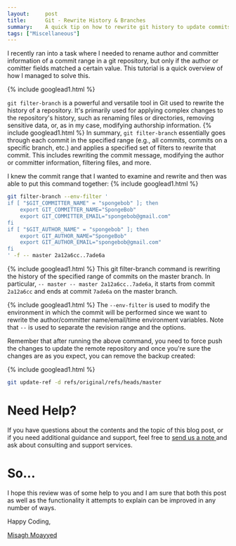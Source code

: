 ```yaml
---
layout:     post
title:      Git - Rewrite History & Branches
summary:    A quick tip on how to rewrite git history to update commits, authors and committer information.
tags: ["Miscellaneous"]
---
```


I recently ran into a task where I needed to rename author and committer information of a commit range in a git repository, but only if the author or comitter fields matched a certain value. This tutorial is a quick overview of how I managed to solve this.

{% include googlead1.html  %}

`git filter-branch` is a powerful and versatile tool in Git used to rewrite the history of a repository. It's primarily used for applying complex changes to the repository's history, such as renaming files or directories, removing sensitive data, or, as in my case, modifying authorship information.
{% include googlead1.html  %}
In summary, `git filter-branch` essentially goes through each commit in the specified range (e.g., all commits, commits on a specific branch, etc.) and applies a specified set of filters to rewrite that commit. This includes rewriting the commit message, modifying the author or committer information, filtering files, and more.

I knew the commit range that I wanted to examine and rewrite and then was able to put this command together:
{% include googlead1.html  %}
```bash
git filter-branch --env-filter '
if [ "$GIT_COMMITTER_NAME" = "spongebob" ]; then
    export GIT_COMMITTER_NAME="SpongeBob"
    export GIT_COMMITTER_EMAIL="spongebob@gmail.com"
fi
if [ "$GIT_AUTHOR_NAME" = "spongebob" ]; then
    export GIT_AUTHOR_NAME="SpongeBob"
    export GIT_AUTHOR_EMAIL="spongebob@gmail.com"
fi
' -f -- master 2a12a6cc..7ade6a
```
{% include googlead1.html  %}
This git filter-branch command is rewriting the history of the specified range of commits on the master branch. In particular, `-- master -- master 2a12a6cc..7ade6a`, it starts from commit `2a12a6cc` and ends at commit `7ade6a` on the master branch. 

{% include googlead1.html  %}
The `--env-filter` is used to modify the environment in which the commit will be performed since we want to rewrite the author/committer name/email/time environment variables. Note that `--` is used to separate the revision range and the options.

Remember that after running the above command, you need to force push the changes to update the remote repository and once you're sure the changes are as you expect, you can remove the backup created:

{% include googlead1.html  %}
```bash
git update-ref -d refs/original/refs/heads/master
```

# Need Help?

If you have questions about the contents and the topic of this blog post, or if you need additional guidance and support, feel free to [send us a note ](/#contact-section-header) and ask about consulting and support services. 

# So...

I hope this review was of some help to you and I am sure that both this post as well as the functionality it attempts to explain can be improved in any number of ways. 

Happy Coding,

[Misagh Moayyed](https://fawnoos.com)